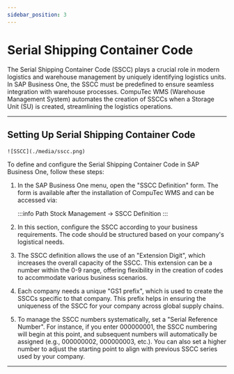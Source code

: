```yaml
---
sidebar_position: 3
---
```


# Serial Shipping Container Code

The Serial Shipping Container Code (SSCC) plays a crucial role in modern logistics and warehouse management by uniquely identifying logistics units. In SAP Business One, the SSCC must be predefined to ensure seamless integration with warehouse processes. CompuTec WMS (Warehouse Management System) automates the creation of SSCCs when a Storage Unit (SU) is created, streamlining the logistics operations.

---

## Setting Up Serial Shipping Container Code

    ![SSCC](./media/sscc.png)

To define and configure the Serial Shipping Container Code in SAP Business One, follow these steps:

1. In the SAP Business One menu, open the "SSCC Definition" form. The form is available after the installation of CompuTec WMS and can be accessed via:

    :::info Path
        Stock Management → SSCC Definition
    :::

2. In this section, configure the SSCC according to your business requirements. The code should be structured based on your company's logistical needs.

3. The SSCC definition allows the use of an "Extension Digit", which increases the overall capacity of the SSCC. This extension can be a number within the 0-9 range, offering flexibility in the creation of codes to accommodate various business scenarios.

4. Each company needs a unique "GS1 prefix", which is used to create the SSCCs specific to that company. This prefix helps in ensuring the uniqueness of the SSCC for your company across global supply chains.

5. To manage the SSCC numbers systematically, set a "Serial Reference Number". For instance, if you enter 000000001, the SSCC numbering will begin at this point, and subsequent numbers will automatically be assigned (e.g., 000000002, 000000003, etc.). You can also set a higher number to adjust the starting point to align with previous SSCC series used by your company.

---
